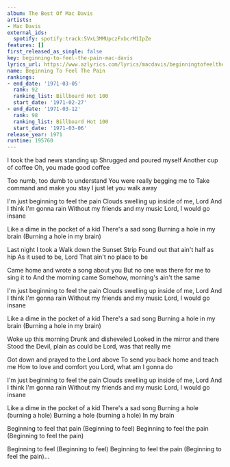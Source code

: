 ```yaml
---
album: The Best Of Mac Davis
artists:
- Mac Davis
external_ids:
  spotify: spotify:track:5VxL3MMUpczFxbcrM1IpZe
features: []
first_released_as_single: false
key: beginning-to-feel-the-pain-mac-davis
lyrics_url: https://www.azlyrics.com/lyrics/macdavis/beginningtofeelthepain.html
name: Beginning To Feel The Pain
rankings:
- end_date: '1971-03-05'
  rank: 92
  ranking_list: Billboard Hot 100
  start_date: '1971-02-27'
- end_date: '1971-03-12'
  rank: 98
  ranking_list: Billboard Hot 100
  start_date: '1971-03-06'
release_year: 1971
runtime: 195760
---
```

I took the bad news standing up
Shrugged and poured myself
Another cup of coffee
Oh, you made good coffee

Too numb, too dumb to understand
You were really begging me to
Take command and make you stay
I just let you walk away

I'm just beginning to feel the pain
Clouds swelling up inside of me, Lord
And I think I'm gonna rain
Without my friends and my music
Lord, I would go insane

Like a dime in the pocket of a kid
There's a sad song
Burning a hole in my brain
(Burning a hole in my brain)

Last night I took a
Walk down the Sunset Strip
Found out that ain't half as hip
As it used to be, Lord
That ain't no place to be

Came home and wrote a song about you
But no one was there for me to sing it to
And the morning came
Somehow, morning's ain't the same

I'm just beginning to feel the pain
Clouds swelling up inside of me, Lord
And I think I'm gonna rain
Without my friends and my music
Lord, I would go insane

Like a dime in the pocket of a kid
There's a sad song
Burning a hole in my brain
(Burning a hole in my brain)

Woke up this morning
Drunk and disheveled
Looked in the mirror and there
Stood the Devil, plain as could be
Lord, was that really me

Got down and prayed to the Lord above
To send you back home and teach me
How to love and comfort you
Lord, what am I gonna do

I'm just beginning to feel the pain
Clouds swelling up inside of me, Lord
And I think I'm gonna rain
Without my friends and my music
Lord, I would go insane

Like a dime in the pocket of a kid
There's a sad song
Burning a hole (burning a hole)
Burning a hole (burning a hole)
In my brain

Beginning to feel that pain
(Beginning to feel)
Beginning to feel the pain
(Beginning to feel the pain)

Beginning to feel
(Beginning to feel)
Beginning to feel the pain
(Beginning to feel the pain)...
